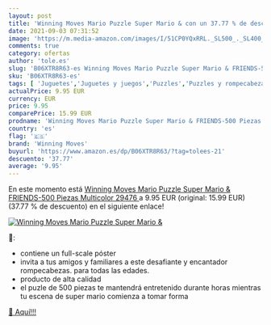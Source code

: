 ```yaml
---
layout: post
title: 'Winning Moves Mario Puzzle Super Mario & con un 37.77 % de descuento'
date: 2021-09-03 07:31:52
image: 'https://m.media-amazon.com/images/I/51CP0YQxRRL._SL500_._SL400_.jpg'
comments: true
category: ofertas
author: 'tole.es'
slug: 'B06XTR8R63-es Winning Moves Mario Puzzle Super Mario & FRIENDS-500...'
sku: 'B06XTR8R63-es'
tags: [ 'Juguetes','Juguetes y juegos','Puzzles','Puzzles y rompecabezas','puzzle','winning moves', ]
actualPrice: 9.95 EUR
currency: EUR
price: 9.95
comparePrice: 15.99 EUR
prodname: 'Winning Moves Mario Puzzle Super Mario & FRIENDS-500 Piezas  Multicolor  29476 '
country: 'es'
flag: '🇪🇸'
brand: 'Winning Moves'
buyurl: 'https://www.amazon.es/dp/B06XTR8R63/?tag=tolees-21'
descuento: '37.77'
average: '9.95'
---
```


En este momento está [Winning Moves Mario Puzzle Super Mario & FRIENDS-500 Piezas  Multicolor  29476 ](https://www.amazon.es/dp/B06XTR8R63/?tag=tolees-21) a 9.95 EUR (original: 15.99 EUR) (37.77 %  de descuento) en el siguiente enlace!

[![Winning Moves Mario Puzzle Super Mario &](https://m.media-amazon.com/images/I/51CP0YQxRRL._SL500_._SL400_.jpg)](https://www.amazon.es/dp/B06XTR8R63/?tag=tolees-21)

🔎:

- contiene un full-scale póster
- invita a tus amigos y familiares a este desafiante y encantador rompecabezas. para todas las edades.
- producto de alta calidad
- el puzle de 500 piezas te mantendrá entretenido durante horas mientras tu escena de super mario comienza a tomar forma

[🛒 Aquí!!!](https://www.amazon.es/dp/B06XTR8R63/?tag=tolees-21)
